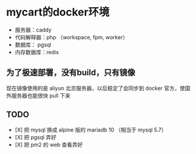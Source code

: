 # mycart的docker环境

+ 服务器：caddy
+ 代码解释器：php （workspace, fpm, worker）
+ 数据库： pgsql
+ 内存数据库：redis


## 为了极速部署，没有build，只有镜像

现在镜像使用的是 aliyun 北京服务器，以后稳定了会同步到 docker 官方，使国外服务器也能很快 pull 下来

## TODO

- \[X] 把 mysql 换成 alpine 版的 mariadb 10 （相当于 mysql 5.7）
- \[X] 把 pgsql 弄好
- \[X] 把 pm2 的 web 查看弄好
